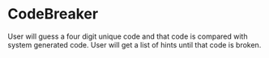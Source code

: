 # CodeBreaker
User will guess a four digit unique code and that code is compared with system generated code. User will get a list of hints until that code is broken.
